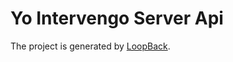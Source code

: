 Yo Intervengo Server Api
========================

The project is generated by [LoopBack](http://loopback.io).
